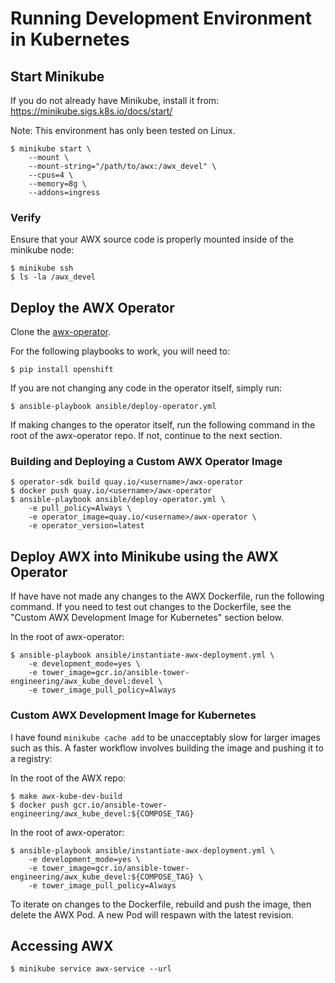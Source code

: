 # Running Development Environment in Kubernetes

## Start Minikube

If you do not already have Minikube, install it from:
https://minikube.sigs.k8s.io/docs/start/

Note: This environment has only been tested on Linux.

```
$ minikube start \
    --mount \
    --mount-string="/path/to/awx:/awx_devel" \
    --cpus=4 \
    --memory=8g \
    --addons=ingress
```

### Verify

Ensure that your AWX source code is properly mounted inside of the minikube node:

```
$ minikube ssh
$ ls -la /awx_devel
```

## Deploy the AWX Operator

Clone the [awx-operator](https://github.com/ansible/awx-operator).

For the following playbooks to work, you will need to:

```
$ pip install openshift
```

If you are not changing any code in the operator itself, simply run:

```
$ ansible-playbook ansible/deploy-operator.yml
```

If making changes to the operator itself, run the following command in the root
of the awx-operator repo. If not, continue to the next section.

### Building and Deploying a Custom AWX Operator Image

```
$ operator-sdk build quay.io/<username>/awx-operator
$ docker push quay.io/<username>/awx-operator
$ ansible-playbook ansible/deploy-operator.yml \
    -e pull_policy=Always \
    -e operator_image=quay.io/<username>/awx-operator \
    -e operator_version=latest
```

## Deploy AWX into Minikube using the AWX Operator

If have have not made any changes to the AWX Dockerfile, run the following
command. If you need to test out changes to the Dockerfile, see the 
"Custom AWX Development Image for Kubernetes" section below.

In the root of awx-operator:

```
$ ansible-playbook ansible/instantiate-awx-deployment.yml \
    -e development_mode=yes \
    -e tower_image=gcr.io/ansible-tower-engineering/awx_kube_devel:devel \
    -e tower_image_pull_policy=Always
```

### Custom AWX Development Image for Kubernetes

I have found `minikube cache add` to be unacceptably slow for larger images such
as this. A faster workflow involves building the image and pushing it to a
registry:

In the root of the AWX repo:

```
$ make awx-kube-dev-build
$ docker push gcr.io/ansible-tower-engineering/awx_kube_devel:${COMPOSE_TAG}
```

In the root of awx-operator:

```
$ ansible-playbook ansible/instantiate-awx-deployment.yml \
    -e development_mode=yes \
    -e tower_image=gcr.io/ansible-tower-engineering/awx_kube_devel:${COMPOSE_TAG} \
    -e tower_image_pull_policy=Always
```

To iterate on changes to the Dockerfile, rebuild and push the image, then delete
the AWX Pod. A new Pod will respawn with the latest revision. 

## Accessing AWX

```
$ minikube service awx-service --url
```
